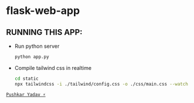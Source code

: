 # flask-web-app

## RUNNING THIS APP:

- Run python server

  ```bash
  python app.py
  ```

- Compile tailwind css in realtime

  ```bash
  cd static
  npx tailwindcss -i ./tailwind/config.css -o ./css/main.css --watch
  ```

[`Pushkar Yadav ⚡`](https://pushkaryadav.in/)
